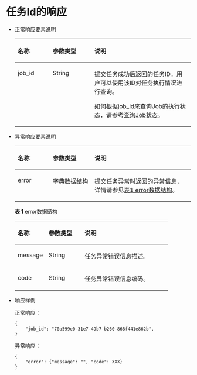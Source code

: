 # 任务Id的响应<a name="ZH-CN_TOPIC_0131356399"></a>

-   正常响应要素说明

    <a name="table757167711151"></a>
    <table><thead align="left"><tr id="row5251903911151"><th class="cellrowborder" valign="top" width="19.86%" id="mcps1.1.4.1.1"><p id="p2618376611151"><a name="p2618376611151"></a><a name="p2618376611151"></a>名称</p>
    </th>
    <th class="cellrowborder" valign="top" width="23.669999999999998%" id="mcps1.1.4.1.2"><p id="p4051029311151"><a name="p4051029311151"></a><a name="p4051029311151"></a>参数类型</p>
    </th>
    <th class="cellrowborder" valign="top" width="56.47%" id="mcps1.1.4.1.3"><p id="p6010832511151"><a name="p6010832511151"></a><a name="p6010832511151"></a>说明</p>
    </th>
    </tr>
    </thead>
    <tbody><tr id="row3693617411151"><td class="cellrowborder" valign="top" width="19.86%" headers="mcps1.1.4.1.1 "><p id="p3904008711151"><a name="p3904008711151"></a><a name="p3904008711151"></a>job_id</p>
    </td>
    <td class="cellrowborder" valign="top" width="23.669999999999998%" headers="mcps1.1.4.1.2 "><p id="p813044011151"><a name="p813044011151"></a><a name="p813044011151"></a>String</p>
    </td>
    <td class="cellrowborder" valign="top" width="56.47%" headers="mcps1.1.4.1.3 "><p id="p193921820174211"><a name="p193921820174211"></a><a name="p193921820174211"></a>提交任务成功后返回的任务ID，用户可以使用该ID对任务执行情况进行查询。</p>
    <p id="p5458589811151"><a name="p5458589811151"></a><a name="p5458589811151"></a>如何根据job_id来查询Job的执行状态，请参考<a href="查询Job状态.md">查询Job状态</a>。</p>
    </td>
    </tr>
    </tbody>
    </table>


-   异常响应要素说明

    <a name="table6467239411151"></a>
    <table><thead align="left"><tr id="row2581079811151"><th class="cellrowborder" valign="top" width="19.93%" id="mcps1.1.4.1.1"><p id="p1029990211151"><a name="p1029990211151"></a><a name="p1029990211151"></a>名称</p>
    </th>
    <th class="cellrowborder" valign="top" width="23.69%" id="mcps1.1.4.1.2"><p id="p2898571411151"><a name="p2898571411151"></a><a name="p2898571411151"></a>参数类型</p>
    </th>
    <th class="cellrowborder" valign="top" width="56.379999999999995%" id="mcps1.1.4.1.3"><p id="p6614149111151"><a name="p6614149111151"></a><a name="p6614149111151"></a>说明</p>
    </th>
    </tr>
    </thead>
    <tbody><tr id="row5586052011151"><td class="cellrowborder" valign="top" width="19.93%" headers="mcps1.1.4.1.1 "><p id="p2840824911151"><a name="p2840824911151"></a><a name="p2840824911151"></a>error</p>
    </td>
    <td class="cellrowborder" valign="top" width="23.69%" headers="mcps1.1.4.1.2 "><p id="p1936686411151"><a name="p1936686411151"></a><a name="p1936686411151"></a>字典数据结构</p>
    </td>
    <td class="cellrowborder" valign="top" width="56.379999999999995%" headers="mcps1.1.4.1.3 "><p id="p2558244011151"><a name="p2558244011151"></a><a name="p2558244011151"></a>提交任务异常时返回的异常信息，详情请参见<a href="#table6409189311151">表1 error数据结构</a>。</p>
    </td>
    </tr>
    </tbody>
    </table>

    **表 1**  error数据结构

    <a name="table6409189311151"></a>
    <table><thead align="left"><tr id="row2324327311151"><th class="cellrowborder" valign="top" width="20.169999999999998%" id="mcps1.2.4.1.1"><p id="p365693111151"><a name="p365693111151"></a><a name="p365693111151"></a>名称</p>
    </th>
    <th class="cellrowborder" valign="top" width="23.369999999999997%" id="mcps1.2.4.1.2"><p id="p2777597711151"><a name="p2777597711151"></a><a name="p2777597711151"></a>参数类型</p>
    </th>
    <th class="cellrowborder" valign="top" width="56.46%" id="mcps1.2.4.1.3"><p id="p3526170111151"><a name="p3526170111151"></a><a name="p3526170111151"></a>说明</p>
    </th>
    </tr>
    </thead>
    <tbody><tr id="row3762550011151"><td class="cellrowborder" valign="top" width="20.169999999999998%" headers="mcps1.2.4.1.1 "><p id="p2776668011151"><a name="p2776668011151"></a><a name="p2776668011151"></a>message</p>
    </td>
    <td class="cellrowborder" valign="top" width="23.369999999999997%" headers="mcps1.2.4.1.2 "><p id="p3450864111151"><a name="p3450864111151"></a><a name="p3450864111151"></a>String</p>
    </td>
    <td class="cellrowborder" valign="top" width="56.46%" headers="mcps1.2.4.1.3 "><p id="p4373654211151"><a name="p4373654211151"></a><a name="p4373654211151"></a>任务异常错误信息描述。</p>
    </td>
    </tr>
    <tr id="row5808456411151"><td class="cellrowborder" valign="top" width="20.169999999999998%" headers="mcps1.2.4.1.1 "><p id="p722924311151"><a name="p722924311151"></a><a name="p722924311151"></a>code</p>
    </td>
    <td class="cellrowborder" valign="top" width="23.369999999999997%" headers="mcps1.2.4.1.2 "><p id="p4869780211151"><a name="p4869780211151"></a><a name="p4869780211151"></a>String</p>
    </td>
    <td class="cellrowborder" valign="top" width="56.46%" headers="mcps1.2.4.1.3 "><p id="p5220791411151"><a name="p5220791411151"></a><a name="p5220791411151"></a>任务异常错误信息编码。</p>
    </td>
    </tr>
    </tbody>
    </table>


-   响应样例

    正常响应：

    ```
    { 
        "job_id": "70a599e0-31e7-49b7-b260-868f441e862b", 
    } 
    ```

    异常响应：

    ```
    { 
        "error": {"message": "", "code": XXX}
    } 
    ```


